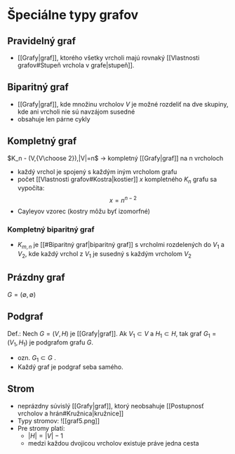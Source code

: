# Špeciálne typy grafov

## Pravidelný graf
- [[Grafy|graf]], ktorého všetky vrcholi majú rovnaký [[Vlastnosti grafov#Stupeň vrchola v grafe|stupeň]].

## Biparitný graf
- [[Grafy|graf]], kde množinu vrcholov $V$ je možné rozdeliť na dve skupiny, kde ani vrcholi nie sú navzájom susedné
- obsahuje len párne cykly 

## Kompletný graf
$K_n - (V,{V\choose 2}),|V|=n$ -> kompletný [[Grafy|graf]] na n vrcholoch
- každý vrchol je spojený s každým iným vrcholom grafu
- počet [[Vlastnosti grafov#Kostra|kostier]] $x$ kompletného $K_n$ grafu sa vypočíta:
$$
x = n^{n-2}
$$
- Cayleyov vzorec (kostry môžu byť izomorfné)

### Kompletný biparitný graf
- $K_{m,n}$ je [[#Biparitný graf|biparitný graf]] s vrcholmi rozdelených do $V_1$ a $V_2$, kde každý vrchol z $V_1$ je susedný s každým vrcholom $V_2$

## Prázdny graf
$G=(\emptyset , \emptyset)$

## Podgraf
Def.: Nech $G=(V,H)$ je [[Grafy|graf]]. 
Ak $V_1 \subset V$ a $H_1 \subset H$, tak graf $G_1 = (V_1,H_1)$ je podgrafom grafu $G$. 
- ozn. $G_1 \subset G$ . 
- Každý graf je podgraf seba samého.

## Strom
- neprázdny súvislý [[Grafy|graf]], ktorý neobsahuje [[Postupnosť vrcholov a hrán#Kružnica|kružnice]]
- Typy stromov:
![[graf5.png]]
- Pre stromy platí:
	- $|H| = |V| - 1$
	- medzi každou dvojicou vrcholov existuje práve jedna cesta